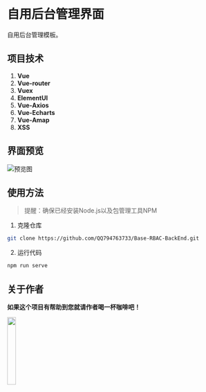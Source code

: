 # 自用后台管理界面
自用后台管理模板。
## 项目技术
1. **Vue**
2. **Vue-router**
3. **Vuex**
4. **ElementUI**
5. **Vue-Axios**
6. **Vue-Echarts**
7. **Vue-Amap**
8. **XSS**

## 界面预览
![预览图](http://i2.tiimg.com/835/a684ceeed8f28bdf.jpg)
## 使用方法
> 提醒：确保已经安装Node.js以及包管理工具NPM

1. 克隆仓库

```bash
git clone https://github.com/QQ794763733/Base-RBAC-BackEnd.git
```
2. 运行代码

```bash
npm run serve
```

## 关于作者

**如果这个项目有帮助到您就请作者喝一杯咖啡吧！**

<img src="http://i2.tiimg.com/835/8b24f140ff13849b.jpg" width="20%"/>